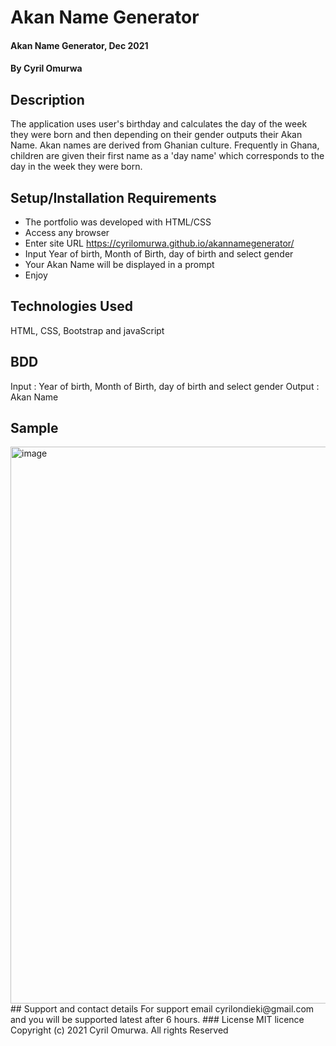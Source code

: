 # Akan Name Generator
#### Akan Name Generator, Dec 2021
#### By **Cyril Omurwa**
## Description
The application uses user's birthday and calculates the day of the week they were born and then depending on their gender outputs their Akan Name. 
Akan names are derived from Ghanian culture. Frequently in Ghana, children are given their first name as a 'day name' which corresponds to the day in the week they were born.  
## Setup/Installation Requirements
* The portfolio was developed with HTML/CSS
* Access any browser 
* Enter site URL https://cyrilomurwa.github.io/akannamegenerator/ 
* Input Year of birth, Month of Birth, day of birth and select gender
* Your Akan Name will be displayed in a prompt
* Enjoy
## Technologies Used
HTML, CSS, Bootstrap and javaScript
## BDD
Input : Year of birth, Month of Birth, day of birth and select gender
Output : Akan Name
## Sample
<img width="891" alt="image" src="https://user-images.githubusercontent.com/93573731/147033425-3b0f70d2-abf2-4015-aea8-e66a86f84909.png">
## Support and contact details
For support email cyrilondieki@gmail.com and you will be supported latest after 6 hours.
### License
MIT licence Copyright (c) 2021 Cyril Omurwa. All rights Reserved

